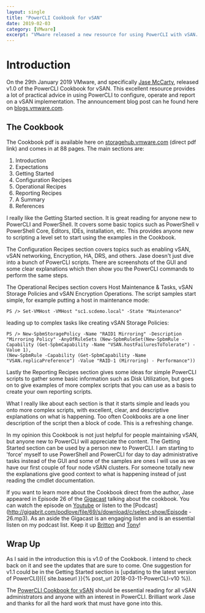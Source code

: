 ```yaml
---
layout: single
title: "PowerCLI Cookbook for vSAN"
date: 2019-02-03
category: [VMware]
excerpt: "VMware released a new resource for using PowerCLI with vSAN. Here is an overview and where to get it"
---
```

# Introduction

On the 29th January 2019 VMware, and specifically [Jase McCarty](https://twitter.com/jasemccarty), released v1.0 of the PowerCLI Cookbook for vSAN. This excellent resource provides a lot of practical advice in using PowerCLI to configure, operate and report on a vSAN implementation. The announcement blog post can he found here on [blogs.vmware.com](https://blogs.vmware.com/virtualblocks/2019/01/29/powercli-cookbook-for-vsan/).

## The Cookbook

The Cookbook pdf is available here on [storagehub.vmware.com](https://storagehub.vmware.com/section-assets/powercli-cookbook-for-vsan) (direct pdf link) and comes in at 88 pages. The main sections are:

1. Introduction
2. Expectations
3. Getting Started
4. Configuration Recipes
5. Operational Recipes
6. Reporting Recipes
7. A Summary
8. References

I really like the Getting Started section. It is great reading for anyone new to PowerCLI and PowerShell. It covers some basic topics such as PowerShell v PowerShell Core, Editors, IDEs, installation, etc. This provides anyone new to scripting a level set to start using the examples in the Cookbook.

The Configuration Recipes section covers topics such as enabling vSAN, vSAN networking, Encryption, HA, DRS, and others. Jase doesn't just dive into a bunch of PowerCLI scripts. There are screenshots of the GUI and some clear explanations which then show you the PowerCLI commands to perform the same steps.

The Operational Recipes section covers Host Maintenance & Tasks, vSAN Storage Policies and vSAN Encryption Operations. The script samples start simple, for example putting a host in maintenance mode:

~~~ posh
PS /> Set-VMHost -VMHost "sc1.scdemo.local" -State "Maintenance"
~~~

leading up to complex tasks like creating vSAN Storage Policies:

~~~ posh
PS /> New-SpbmStoragePolicy -Name "RAID1 Mirroring" -Description "Mirroring Policy" -AnyOfRuleSets (New-SpbmRuleSet(New-SpbmRule -Capability (Get-SpbmCapability -Name "VSAN.hostFailuresToTolerate") -Value 1),
(New-SpbmRule -Capability (Get-SpbmCapability -Name "VSAN.replicaPreference") -Value "RAID-1 (Mirroring) - Performance"))
~~~

Lastly the Reporting Recipes section gives some ideas for simple PowerCLI scripts to gather some basic information such as Disk Utilization, but goes on to give examples of more complex scripts that you can use as a basis to create your own reporting scripts.

What I really like about each section is that it starts simple and leads you onto more complex scripts, with excellent, clear, and descriptive explanations on what is happening. Too often Cookbooks are a one liner description of the script then a block of code. This is a refreshing change.

In my opinion this Cookbook is not just helpful for people maintaining vSAN, but anyone new to PowerCLI will appreciate the content. The Getting Started section can be used by a person new to PowerCLI. I am starting to 'force' myself to use PowerShell and PowerCLI for day to day administrative tasks instead of the GUI and some of the samples are ones I will use as we have our first couple of four node vSAN clusters. For someone totally new the explanations give good context to what is happening instead of just reading the cmdlet documentation.

If you want to learn more about the Cookbook direct from the author, Jase appeared in Episode 26 of the [Gigacast](https://twitter.com/vgigacast) talking about the cookbook. You can watch the episode on [Youtube](https://www.youtube.com/watch?v=Nv4PnJttl1M) or listen to the [Podcast](http://gigabrit.com/podlove/file/69/s/download/c/select-show/Episode - 26.mp3). As an aside the Gigacast is an engaging listen and is an essential listen on my podcast list. Keep it up [Britton](https://twitter.com/vcixnv) and [Tony](https://twitter.com/importcarguy)!

## Wrap Up

As I said in the introduction this is v1.0 of the Cookbook. I intend to check back on it and see the updates that are sure to come. One suggestion for v1.1 could be in the Getting Started section is [updating to the latest version of PowerCLI]({{ site.baseurl }}{% post_url 2018-03-11-PowerCLI-v10 %}).

The [PowerCLI Cookbook for vSAN](https://storagehub.vmware.com/section-assets/powercli-cookbook-for-vsan) should be essential reading for all vSAN administrators and anyone with an interest in PowerCLI. Brilliant work Jase and thanks for all the hard work that must have gone into this.